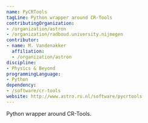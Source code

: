 ```yaml
---
name: PyCRTools
tagLine: Python wrapper around CR-Tools
contributingOrganization:
- /organization/astron
- /organization/radboud.university.nijmegen
contributor:
- name: M. Vandenakker
  affiliation:
  - /organization/astron
discipline:
- Physics & Beyond
programmingLanguage:
- Python
dependency:
- /software/cr-tools
website: http://www.astro.ru.nl/software/pycrtools
---
```

Python wrapper around CR-Tools.
